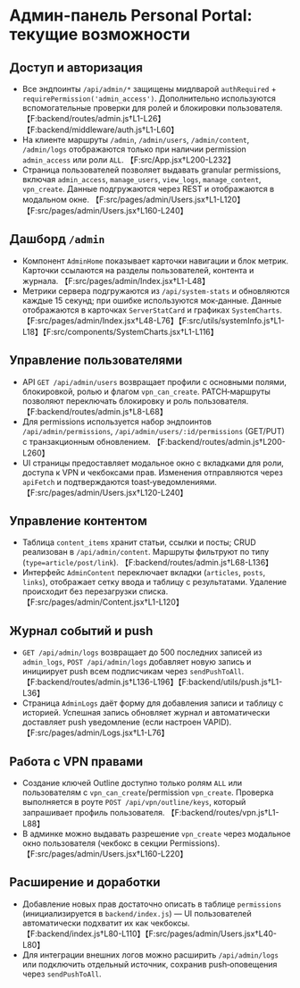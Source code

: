 # Админ-панель Personal Portal: текущие возможности

## Доступ и авторизация
- Все эндпоинты `/api/admin/*` защищены мидлварой `authRequired` + `requirePermission('admin_access')`. Дополнительно используются вспомогательные проверки для ролей и блокировки пользователя. 【F:backend/routes/admin.js†L1-L26】【F:backend/middleware/auth.js†L1-L60】
- На клиенте маршруты `/admin`, `/admin/users`, `/admin/content`, `/admin/logs` отображаются только при наличии permission `admin_access` или роли `ALL`. 【F:src/App.jsx†L200-L232】
- Страница пользователей позволяет выдавать granular permissions, включая `admin_access`, `manage_users`, `view_logs`, `manage_content`, `vpn_create`. Данные подгружаются через REST и отображаются в модальном окне. 【F:src/pages/admin/Users.jsx†L1-L120】【F:src/pages/admin/Users.jsx†L160-L240】

## Дашборд `/admin`
- Компонент `AdminHome` показывает карточки навигации и блок метрик. Карточки ссылаются на разделы пользователей, контента и журнала. 【F:src/pages/admin/Index.jsx†L1-L48】
- Метрики сервера подгружаются из `/api/system-stats` и обновляются каждые 15 секунд; при ошибке используются мок‑данные. Данные отображаются в карточках `ServerStatCard` и графиках `SystemCharts`. 【F:src/pages/admin/Index.jsx†L48-L76】【F:src/utils/systemInfo.js†L1-L18】【F:src/components/SystemCharts.jsx†L1-L116】

## Управление пользователями
- API `GET /api/admin/users` возвращает профили с основными полями, блокировкой, ролью и флагом `vpn_can_create`. PATCH‑маршруты позволяют переключать блокировку и роль пользователя. 【F:backend/routes/admin.js†L8-L68】
- Для permissions используется набор эндпоинтов `/api/admin/permissions`, `/api/admin/users/:id/permissions` (GET/PUT) с транзакционным обновлением. 【F:backend/routes/admin.js†L200-L260】
- UI страницы предоставляет модальное окно с вкладками для роли, доступа к VPN и чекбоксами прав. Изменения отправляются через `apiFetch` и подтверждаются toast‑уведомлениями. 【F:src/pages/admin/Users.jsx†L120-L240】

## Управление контентом
- Таблица `content_items` хранит статьи, ссылки и посты; CRUD реализован в `/api/admin/content`. Маршруты фильтруют по типу (`type=article/post/link`). 【F:backend/routes/admin.js†L68-L136】
- Интерфейс `AdminContent` переключает вкладки (`articles`, `posts`, `links`), отображает сетку ввода и таблицу с результатами. Удаление происходит без перезагрузки списка. 【F:src/pages/admin/Content.jsx†L1-L120】

## Журнал событий и push
- `GET /api/admin/logs` возвращает до 500 последних записей из `admin_logs`, `POST /api/admin/logs` добавляет новую запись и инициирует push всем подписчикам через `sendPushToAll`. 【F:backend/routes/admin.js†L136-L196】【F:backend/utils/push.js†L1-L36】
- Страница `AdminLogs` даёт форму для добавления записи и таблицу с историей. Успешная запись обновляет журнал и автоматически доставляет push уведомление (если настроен VAPID). 【F:src/pages/admin/Logs.jsx†L1-L76】

## Работа с VPN правами
- Создание ключей Outline доступно только ролям `ALL` или пользователям с `vpn_can_create`/permission `vpn_create`. Проверка выполняется в роуте `POST /api/vpn/outline/keys`, который запрашивает профиль пользователя. 【F:backend/routes/vpn.js†L1-L88】
- В админке можно выдавать разрешение `vpn_create` через модальное окно пользователя (чекбокс в секции Permissions). 【F:src/pages/admin/Users.jsx†L160-L220】

## Расширение и доработки
- Добавление новых прав достаточно описать в таблице `permissions` (инициализируется в `backend/index.js`) — UI пользователей автоматически подхватит их как чекбоксы. 【F:backend/index.js†L80-L110】【F:src/pages/admin/Users.jsx†L40-L80】
- Для интеграции внешних логов можно расширить `/api/admin/logs` или подключить отдельный источник, сохранив push‑оповещения через `sendPushToAll`.
